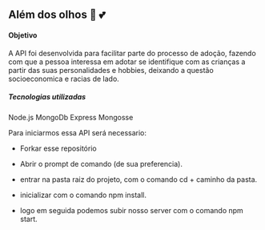 ## Além dos olhos :eyes: :two_hearts:

  #### Objetivo

A API foi desenvolvida para facilitar parte do processo de adoção, fazendo com que a pessoa interessa em adotar se identifique com as crianças a partir das suas personalidades e hobbies, deixando a questão socioeconomica e racias de lado.


##### Tecnologias utilizadas

Node.js 
MongoDb
Express
Mongosse



Para iniciarmos essa API será necessario:

- Forkar esse repositório 

- Abrir o prompt de comando (de sua preferencia). 
- entrar na pasta raiz do projeto, com o comando cd + caminho da pasta.
- inicializar com o comando npm install.
- logo em seguida podemos subir nosso server com o comando npm start.


